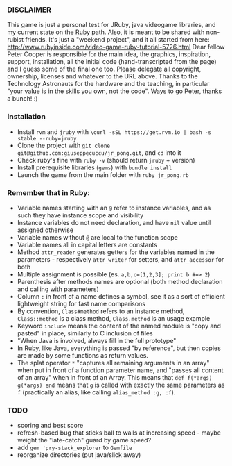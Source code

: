 ### DISCLAIMER
This game is just a personal test for JRuby, java videogame libraries, and my current state on the Ruby path. Also, it is meant to be shared with non-rubist friends. It's just a "weekend project", and it all started from here:
http://www.rubyinside.com/video-game-ruby-tutorial-5726.html
Dear fellow Peter Cooper is responsible for the main idea, the graphics, inspiration, support, installation, all the initial code (hand-transcripted from the page) and I guess some of the final one too. Please delegate all copyright, ownership, licenses and whatever to the URL above.
Thanks to the Technology Astronauts for the hardware and the teaching, in particular "your value is in the skills you own, not the code". Ways to go Peter, thanks a bunch! :)

### Installation
- Install `rvm` and `jruby` with `\curl -sSL https://get.rvm.io | bash -s stable --ruby=jruby`
- Clone the project with `git clone git@github.com:giuseppecuccu/jr_pong.git`, and `cd` into it
- Check ruby's fine with `ruby -v` (should return `jruby` + version)
- Install prerequisite libraries (`gems`) with `bundle install`
- Launch the game from the main folder with `ruby jr_pong.rb`

### Remember that in Ruby:
- Variable names starting with an `@` refer to instance variables, and as such they have instance scope and visibility
- Instance variables do not need declaration, and have `nil` value until assigned otherwise
- Variable names without `@` are local to the function scope
- Variable names all in capital letters are constants
- Method `attr_reader` generates getters for the variables named in the parameters - respectively `attr_writer` for setters, and `attr_accessor` for both
- Multiple assignment is possible (es. `a,b,c=[1,2,3]; print b #=> 2`)
- Parenthesis after methods names are optional (both method declaration and calling with parameters)
- Column `:` in front of a name defines a symbol, see it as a sort of efficient lightweight string for fast name comparisons
- By convention, `Class#method` refers to an instance method, `Class::method` is a class method, `Class.method` is an usage example
- Keyword `include` means the content of the named module is "copy and pasted" in place, similarly to C inclusion of files
- "When Java is involved, always fill in the full prototype"
- In Ruby, like Java, everything is passed "by reference", but then copies are made by some functions as return values.
- The splat operator `*` "captures all remaining arguments in an array" when put in front of a function parameter name, and "passes all content of an array" when in front of an Array. This means that `def f(*args) g(*args) end` means that `g` is called with exactly the same parameters as `f` (practically an alias, like calling `alias_method :g, :f`).

### TODO
- scoring and best score
- refresh-based bug that sticks ball to walls at increasing speed - maybe weight the "late-catch" guard by game speed?
- add `gem 'pry-stack_explorer` to `Gemfile`
- reorganize directories (put java/slick away)
